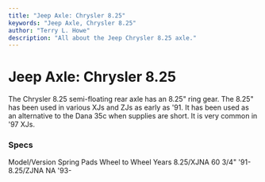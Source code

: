 ```yaml
---
title: "Jeep Axle: Chrysler 8.25"
keywords: "Jeep Axle, Chrysler 8.25"
author: "Terry L. Howe"
description: "All about the Jeep Chrysler 8.25 axle."
---
```


# Jeep Axle: Chrysler 8.25
The Chrysler 8.25 semi-floating rear axle has an 8.25" ring gear.
The 8.25" has been used in various XJs and ZJs as early as '91.
It has been used as an alternative to the Dana 35c when supplies
are short.  It is very common in '97 XJs.
### Specs
Model/Version Spring Pads Wheel to Wheel Years
8.25/XJNA 60 3/4" '91-
8.25/ZJNA NA '93-